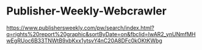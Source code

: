 # Publisher-Weekly-Webcrawler

https://www.publishersweekly.com/pw/search/index.html?q=rights%20report%20graphic&sortByDate=on&fbclid=IwAR2_ynUNmfMHwEgRUoc6B33TNWtB9xbKxx1ytsvY4nC20A8DFc0kOKtKWbg